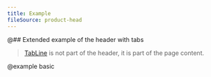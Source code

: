 ```yaml
---
title: Example
fileSource: product-head
---
```


@## Extended example of the header with tabs

> [TabLine](/components/tab-line/) is not part of the header, it is part of the page content.

@example basic
